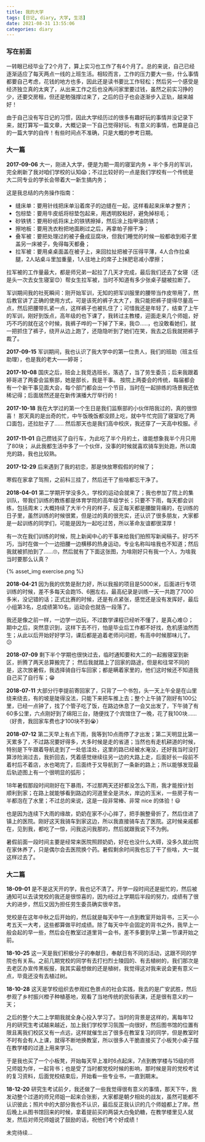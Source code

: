 ```yaml
---
title: 我的大学
tags: [日记, diary, 大学, 生活]
date: 2021-08-31 13:55:06
categories: diary
---
```


### 写在前面

一转眼已经毕业了2个月了，算上实习也工作了有4个月了。总的来说，自己已经逐渐适应了每天两点一线的上班生活。相较而言，工作的压力要大一些，什么事情都要自己考虑，花钱的地方也多，因此还是读书要比工作轻松；然后另一个感受是经济独立真的太爽了，从出来工作之后也没再问家里要过钱，虽然之前实习挣的少，还要交房租，但还是勉强撑过来了，之后的日子也会逐渐步入正轨，越来越好！

由于自己没有写日记的习惯，因此大学经历过的很多有趣好玩的事情并没记录下来，就打算写一篇文章，大概记录一下自己觉得好玩、有意义的事情，也算是自己的一篇大学的自传！有些时间点不准确，只是大概的参考日期。

<!-- more -->

### 大一篇

**2017-09-06**
大一，刚进入大学，便是为期一周的寝室内务 + 半个多月的军训，完全刷新了我对咱们学校的认知😱；不过比较好的一点是我们学校有一个传统是大二同专业的学长会带着大一新生搞内务；

这是我总结的内务操作指南：

- 缝床单：要用针线把床单沿着席子的边缝在一起，这样看起来床单才整齐；
- 包棕垫：要用牛皮纸将棕垫包起来，用透明胶粘好，避免掉棕毛；
- 砂铁锈：要用砂纸将床上的铁锈擦掉，然后涂上指甲油防锈；
- 擦地板：要用洗衣粉把地面刷过之后，再拿帕子擦干净；
- 叠军被：要把处理过的被子叠成豆腐块，但我们睡觉的时候一般都收到柜子里盖另一床被子，免得每天都叠；
- 拉军被：要用桌桌面盖在被子上，来回拉扯把被子压得平薄，4人合作拉桌腿，2人站桌斗里加重量，1人往地上的席子上抹肥皂减小摩擦；

拉军被的工作量最大，都是师兄弟一起拉了几天才完成，最后我们还去了女寝（还是头一次去女生寝室😊）帮女生拉军被，当时不知道有多少张桌子腿被拉断了。

军训期间我的社死瞬间：刚开始军训，无知的把军训服里的腰带当作皮带用了，然后教官讲了正确的使用方式，可是该死的裤子太大了，我只能把裤子提得尽量高一点，然后把腰带扎紧一点，这样裤子也被扎住了；可惜我还是年轻了，结束了上午的军训，刚好到饭点，高年级的也下课了，我转过主教楼，迎面走来几个师姐，好巧不巧的就在这个时候，我裤子哗的一下掉了下来，我🙃.....，也没敢看她们，就一把抓住了裤子，绕开从边上跑了，还隐隐听到了她们在笑，我去之后我就把裤子裁了。

**2017-09-15**
军训期间，我也认识了我大学中的第一位贵人，我们的班助（班主任助理），也是我的老大——婷哥；

**2017-10-08**
国庆之后，班会上我竞选班长，落选了，当了劳生委员；后来我跟着婷哥进了两委会监察部，她是部长，我是干事。
按院上两委会的传统，每届都会有一个新干事见面大会，每个部门都会出一个节目，当时在一起排练的场景我还依稀记得；后面居然还是在新传演播大厅举行的！

**2017-10-18**
我在大学过的第一个生日是我们监察部的小伙伴陪我过的，真的很惊喜！
那天真的是出奇的忙，中午饭晚饭都没顾上吃，就中午忙完回了寝室吃了两口面包，还拉肚子了......
然后那天也是我们高中校庆，我还穿了一天高中校服。✌

**2017-11-01**
自己攒钱买了自行车，为此吃了半个月的土，谁能想象我半个月只用了80块；
从此我都生活中多了一个伙伴，没事的时候就喜欢骑车到处跑，所以南充的路，我也比较熟。

**2017-12-29**
后来遇到了我的初恋，那是快放寒假假的时候了；

寒假在家拿了驾照，之前科三挂了，然后还干了些啥都忘干净了。

**2018-04-01**
第二学期开学没多久，学校的运动会就来了；我也参加了院上的集训队，带我们训练的教练都是体育学院的高年级学长；只要不下雨，每天都会训练，包括周末；大概持续了大半个月的样子，反正每天都是腰酸背痛的，在训练的日子里，虽然训练的时候很累，但是过的真的很充实，还认识了很多朋友，大家都是一起训练的同学们，可能是因为一起吃过苦，所以革命友谊都很深厚！

有一次在我们训练的时候，院上新闻中心的干事来给我们拍照写新闻稿子。好巧不巧，当时在做一个一边扭腰一边横移的热身运动，专业名称叫啥我也不知道；然后我就被抓拍到了......🙄，然后就有了下面这张图，为啥刚好只有我一个人，为啥我当时要那么认真？

{% asset_img exercise.png %}

**2018-04-21**
因为我的优势是耐力好，所以我报的项目是5000米，后面进行专项训练的时候，差不多每天会跑15、6圈左右，最高纪录是训练一天一共跑了7000多米，没记错的话；正式比赛的时候，还是有点紧张，感觉还是没有发挥好，最后小组第3名，总成绩第10名，运动会也就告一段落了。

我还是像之前一样，一边学一边玩，不过数学课程已经听不懂了，是真心难😐；期中之后，突然意识到，这样下去不行，怕是毕业后工作都不好找，危机感油然而生；从此以后开始好好学习，课后都是追着老师问问题，有高中时候那味儿了。😕

**2018-07-09**
剩下半个学期也很快过去，临时通知要和大二的一起搬寝室到新区，折腾了两天总算搬完了；
然后我就踏上了回家的路途，但是和往常不同的是，这次放暑假，我选择骑自行车回家；都是瞒着家里的，他们这时候还不知道我自己买了自行车；😁

**2018-07-11**
大部分行李提前寄回家了，只背了一个书包，头一天上午全是在山里绕来绕去，有的坡是陡得没法，只能下来把车推上去；整个上午骑了刚好有100公里，已经一点钟了，找了个管子吃了饭，在路边休息了一会又出发了，下午骑了有60多公里，六点刚好到了绵阳三台，随便找了个宾馆住了一晚，花了我100块......（好贵，我回家车费也才100块不到😭）

**2018-07-12**
第二天早上有点下雨，我等到10点雨停了才出发；第二天明显比第一天累多了，不过路况要好得多，大多时候是走的省道；当然也有走机耕道的时候，特别是下午跟着导航走到了一处低洼处，这里的路已经被水淹没，还好我当时没打算涉险淌过去，我折回去，凭着感觉继续往另一边的大路上走，后面好长一段前不着村后不着店，水也喝完了，后面终于又导航到了一条新的路上；所以能够发现最后轨迹图上有一个很明显的弧形；

18年暑假那段时间刚好在下暴雨，不过那两天还好都没怎么下雨，我才能按计划顺利到家；在路上就能够看到路边的河道里全是洪水，岸边的玉米，一些房子有一半都泡在了水里；不过总的来说，这是一段非常棒、非常 nice 的体验！😃

也是因为连续下大雨的缘故，奶奶在家不小心摔了，把手腕整骨折了，然后住进了镇上的医院。刚好这天我骑车到家这边，所以我直接骑车去了医院。这时候亲戚都在，见到我，都吃了一惊，问我这问我那的，然后就跟我说下不为例。

暑假前面一段时间主要是经常来医院照顾奶奶，好在也没什么大碍，没多久就出院在家休养了，只是偶尔会去医院换个药。暑假剩余时间我也忘了干了些啥，大一就这样过去了。

### 大二篇

**18-09-01**
是不是这天开的学，我也记不清了。开学一段时间还是挺忙的，然后被通知可以去读党校的我还是很惊喜的，因为经过上学期后半段的努力，成绩有了很大的进步，然后又因为担任劳生委员确实很辛苦。

党校是在这年中秋之后开始的，然后就是每天中午一点到教室开始背书，三天一小考五天一大考，这些都算做平时成绩。除了每天中午会固定的背书之外，我早上一般会起的早一些，然后会在教室过道里背一会书，差不多要到早上第一节课开始之前。

**18-10-25**
这一天是我们积极分子的奉献日，奉献日有不同的活动，这跟不同的学院也有关系。之前几期党校的同学有去打扫烈士陵园的、有去植树的，我们那次是去老区办宣传黑板报，我其实最想做的还是植树，我觉得这对我来说会更有意义一点，毕竟还没有去植过树。

**18-10-28**
这天是学校组织去参观红色景点的社会实践，我去的是广安武胜，然后参观了乡村振兴橙子种植基地，观看了当地传统的民俗表演，还是很有意义的一天；

之后的整个大二上学期我就全身心投入学习了。当时的背景是这样的，离每年12月的研究生考试越来越近，加上我们学校学习氛围一向很好，然后图书馆的位置有限且离我们校区又有一点远，这样就催生出了很多在教室复习的同学，但是教室时不时有会有人上课，就得不断地换教室，所以很多人干脆直接买了小板凳小桌子摆在教学楼的过道上用来学习。

于是我也买了一个小板凳，开始每天早上准时6点起床，7点到教学楼与15级的师兄师姐为伴，一起背书；也是受了当时都党校时候的影响，那时候是背的党校考试的复习资料，后面党校结束后，开始看一些专业书，一直到期末。

**18-12-20**
研究生考试前夕，我还做了一些我觉得很有意义的事情，那天下午，我发动整个过道的师兄师姐一起来合张影，大家都是朝夕相处的战友，虽然可能都不认识彼此；照片中的大部分我也不认识，最后反正我认识的几个师姐都上了岸。然后晚上从图书馆回来的时候，拿着提前买的两袋大白兔奶糖，在教学楼里见人就发，然后对师兄师姐说了鼓励的话，祝他们考个好成绩！

未完待续...
<!-- 
纵观整个大二是我整个大学最刻苦，也是最忙的一年，
两次一等奖学金和国家励志奖学金就是最好的证明；

有多忙呢，
大二上课程排的满满当当的，周一到周五，差不多没有拿个半天是没课的，
然后我又在这个时候读了党校，每天中午要么考试，要么在教室背书，
然后逐渐的养成了早起的习惯，
那时候有很多15级的师兄师姐们都在教学楼过道上复习准备考研；
大家都有自己的小板凳，于是我也跟着她们一起学习；

具体刻苦到什么程度呢，
早上6点起床，6点半出公寓，7点准时到教学楼开始看书；

大二第二学期，差不多所有的课余时间都是在图书馆度过的；
然后因为参加了社团，周末会有一些活动；

### 大三篇

### 大四篇 -->
